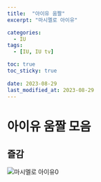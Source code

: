 ```yaml
---
title:  "아이유 움짤"
excerpt: "마시멜로 아이유"

categories:
  - IU
tags:
  - [IU, IU tv]

toc: true
toc_sticky: true
 
date: 2023-08-29
last_modified_at: 2023-08-29
---
```


# 아이유 움짤 모음

## 즐감
![마시멜로 아이유0](https://github.com/FanaticalBera/FanaticalBera.github.io/blob/master/assets/images/%EB%A7%88%EC%8B%9C%EB%A9%9C%EB%A1%9C%20%EC%95%84%EC%9D%B4%EC%9C%A00.gif)



